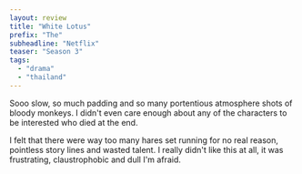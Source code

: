 ```yaml
---
layout: review
title: "White Lotus"
prefix: "The"
subheadline: "Netflix"
teaser: "Season 3"
tags:
  - "drama"
  - "thailand"
---
```


Sooo slow, so much padding and so many portentious atmosphere shots of bloody monkeys.
I didn't even care enough
about any of the characters to be interested who died at the end.

I felt that there were way too many hares set running for no real reason, pointless story
lines and wasted talent. I really didn't like this at all, it was
frustrating, claustrophobic and dull I'm afraid.